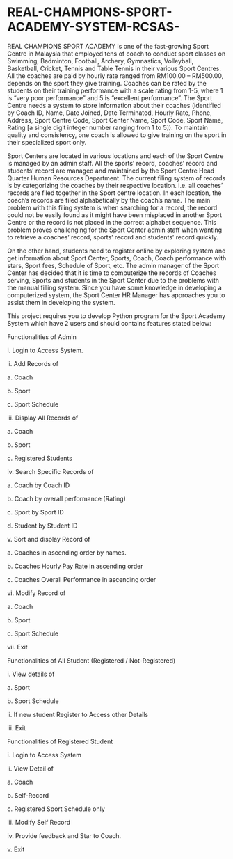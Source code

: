 # REAL-CHAMPIONS-SPORT-ACADEMY-SYSTEM-RCSAS-

REAL CHAMPIONS SPORT ACADEMY is one of the fast-growing Sport Centre in Malaysia that employed tens of coach to conduct sport classes on Swimming, Badminton, Football, Archery, Gymnastics, Volleyball, Basketball, Cricket, Tennis and Table Tennis in their various Sport Centres. All the coaches are paid by hourly rate ranged from RM100.00 – RM500.00, depends on the sport they give training. Coaches can be rated by the students on their training performance with a scale rating from 1-5, where 1 is “very poor performance” and 5 is “excellent performance”. The Sport Centre needs a system to store information about their coaches (identified by Coach ID, Name, Date Joined, Date Terminated, Hourly Rate, Phone, Address, Sport Centre Code, Sport Center Name, Sport Code, Sport Name, Rating [a single digit integer number ranging from 1 to 5]). To maintain quality and consistency, one coach is allowed to give training on the sport in their specialized sport only.

Sport Centers are located in various locations and each of the Sport Centre is managed by an admin staff. All the sports’ record, coaches’ record and students’ record are managed and maintained by the Sport Centre Head Quarter Human Resources Department. The current filing system of records is by categorizing the coaches by their respective location. i.e. all coaches’ records are filed together in the Sport centre location. In each location, the coach’s records are filed alphabetically by the coach’s name. The main problem with this filing system is when searching for a record, the record could not be easily found as it might have been misplaced in another Sport Centre or the record is not placed in the correct alphabet sequence. This problem proves challenging for the Sport Center admin staff when wanting to retrieve a coaches’ record, sports’ record and students’ record quickly.

 On the other hand, students need to register online by exploring system and get information about Sport Center, Sports, Coach, Coach performance with stars, Sport fees, Schedule of Sport, etc. The admin manager of the Sport Center has decided that it is time to computerize the records of Coaches serving, Sports and students in the Sport Center due to the problems with the manual filling system. Since you have some knowledge in developing a computerized system, the Sport Center HR Manager has approaches you to assist them in developing the system.
 
This project requires you to develop Python program for the Sport Academy System which have 2 users and should contains features stated below:

Functionalities of Admin

i. Login to Access System.

ii. Add Records of

a. Coach

b. Sport

c. Sport Schedule

iii. Display All Records of

a. Coach

b. Sport

c. Registered Students

iv. Search Specific Records of

a. Coach by Coach ID 

b. Coach by overall performance (Rating)

c. Sport by Sport ID

d. Student by Student ID

v. Sort and display Record of

a. Coaches in ascending order by names.

b. Coaches Hourly Pay Rate in ascending order 

c. Coaches Overall Performance in ascending order 

vi. Modify Record of

a. Coach

b. Sport

c. Sport Schedule

vii. Exit

Functionalities of All Student (Registered / Not-Registered)

i. View details of

a. Sport

b. Sport Schedule

ii. If new student Register to Access other Details

iii. Exit

Functionalities of Registered Student

i. Login to Access System

ii. View Detail of

a. Coach

b. Self-Record

c. Registered Sport Schedule only

iii. Modify Self Record

iv. Provide feedback and Star to Coach.

v. Exit

